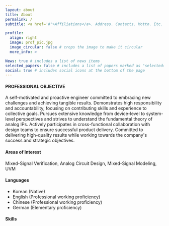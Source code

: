 ```yaml
---
layout: about
title: About
permalink: /
subtitle: <a href='#'>Affiliations</a>. Address. Contacts. Motto. Etc.

profile:
  align: right
  image: prof_pic.jpg
  image_circular: false # crops the image to make it circular
  more_info: >

News: true # includes a list of news items
selected_papers: false # includes a list of papers marked as "selected={true}"
social: true # includes social icons at the bottom of the page
---
```


#### **PROFESSIONAL OBJECTIVE**
A self-motivated and proactive engineer committed to embracing new challenges and achieving tangible results. Demonstrates high responsibility and accountability, focusing on contributing skills and experience to collective goals. Pursues extensive knowledge from device-level to system-level perspectives and strives to understand the fundamental theory of analog IPs. Actively participates in cross-functional collaboration with design teams to ensure successful product delivery. Committed to 
delivering high-quality results while working towards the company's success and strategic objectives.

#### **Areas of Interest**
Mixed-Signal Verification, Analog Circuit Design, Mixed-Signal Modeling, UVM

#### **Languages**
- Korean (Native)
- English (Professional working proficiency)
- Chinese (Professional working proficiency)
- German (Elementary proficiency)

#### **Skills**

